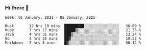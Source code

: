 ### Hi there 👋

<!--START_SECTION:waka-->
```text
Week: 01 January, 2021 - 08 January, 2021

Rust       12 hrs 19 mins  █████████░░░░░░░░░░░░░░░░   36.09 % 
Ruby       7 hrs 17 mins   █████▒░░░░░░░░░░░░░░░░░░░   21.35 % 
Java       4 hrs 31 mins   ███▒░░░░░░░░░░░░░░░░░░░░░   13.24 % 
Go         3 hrs 35 mins   ██▓░░░░░░░░░░░░░░░░░░░░░░   10.52 % 
Markdown   2 hrs 5 mins    █▓░░░░░░░░░░░░░░░░░░░░░░░   06.12 % 
```
<!--END_SECTION:waka-->

<!--
**yqmmm/yqmmm** is a ✨ _special_ ✨ repository because its `README.md` (this file) appears on your GitHub profile.

Here are some ideas to get you started:

- 🔭 I’m currently working on ...
- 🌱 I’m currently learning ...
- 👯 I’m looking to collaborate on ...
- 🤔 I’m looking for help with ...
- 💬 Ask me about ...
- 📫 How to reach me: ...
- 😄 Pronouns: ...
- ⚡ Fun fact: ...
-->
